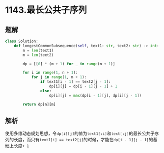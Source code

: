 # 1143.最长公共子序列

## 题解

```python
class Solution:
    def longestCommonSubsequence(self, text1: str, text2: str) -> int:
        n = len(text1)
        m = len(text2)

        dp = [[0] * (m + 1) for _ in range(n + 1)]

        for i in range(1, n + 1):
            for j in range(1, m + 1):
                if text1[i - 1] == text2[j - 1]:
                    dp[i][j] = dp[i - 1][j - 1] + 1
                else:
                    dp[i][j] = max(dp[i - 1][j], dp[i][j - 1])

        return dp[n][m]
```

## 解析

使用多维动态规划思想，令`dp[i][j]`的值为`text1[:i]`和`text[:j]`的最长公共子序列的长度，而只有`text1[i] == text2[j]`的时候，才能在`dp[i - 1][j - 1]`的基础上长度`+ 1`
